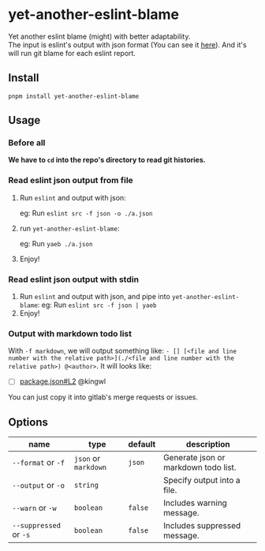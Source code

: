 # yet-another-eslint-blame

Yet another eslint blame (might) with better adaptability.  
The input is eslint's output with json format (You can see it [here](https://eslint.org/docs/user-guide/formatters/#json)).
And it's will run git blame for each eslint report. 

## Install 

```
pnpm install yet-another-eslint-blame
```

## Usage

### Before all

**We have to `cd` into the repo's directory to read git histories.**

### Read eslint json output from file

1. Run `eslint` and output with json:  

    eg: Run `eslint src -f json -o ./a.json`
2. run `yet-another-eslint-blame`:  

    eg: Run `yaeb ./a.json`
3. Enjoy!

### Read eslint json output with stdin

1. Run `eslint` and output with json, and pipe into `yet-another-eslint-blame`:
    eg: Run `eslint src -f json | yaeb`
2. Enjoy!

### Output with markdown todo list

With `-f markdown`, we will output something like:
`- [] [<file and line number with the relative path>](./<file and line number with the relative path>) @<author>`.
It will looks like:

- [ ] [package.json#L2](./package.json#L2) @kingwl  

You can just copy it into gitlab's merge requests or issues.

## Options

| name               | type             | default | description                          |
|--------------------|------------------|---------|--------------------------------------|
| `--format` or `-f`     | `json` or `markdown` | `json`    | Generate json or markdown todo list. |
| `--output` or `-o`     | `string`           |         | Specify output into a file.          |
| `--warn` or  `-w`      | `boolean`          | `false`   | Includes warning message.            |
| `--suppressed` or `-s` | `boolean`          | `false`   | Includes suppressed message.         |

